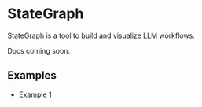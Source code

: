 # StateGraph


StateGraph is a tool to build and visualize LLM workflows.

Docs coming soon.

## Examples

- [Example 1](https://colab.research.google.com/drive/1yix03-ZzNF8nQnrxBpkbIFISmnlMFV54)

